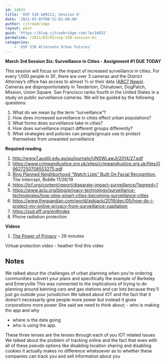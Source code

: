 ```yaml
---
id: 14032
title: 'USP 530 &#8211; Session 6'
date: '2021-03-03T08:52:01-08:00'
author: cjtrowbridge
layout: post
guid: 'https://blog.cjtrowbridge.com/?p=14032'
permalink: /2021/03/03/usp-530-session-6/
categories:
    - 'USP 530 Alternate Urban Futures'
---
```


****March 3rd** **Session Six: Surveillance in Cities - Assignment #1 DUE TODAY****

This session will focus on the impact of increased surveillance in cities. For every 1,000 people in SF, there are over 3 cameras and the District Attorney’s office has access to almost ⅔ or their data ([ABC7 News](https://abc7news.com/surveillance-cameras-san-francisco-which-city-has-the-most-cameras-who-is-watching-me/5541752/)). Cameras are disproportionately in Tenderloin, Chinatown, DogPatch, Mission, Union Square. San Francisco ranks fourth in the United States in a study on public surveillance cameras. We will be guided by the following questions:

1. What do we mean by the term “surveillance”?
2. How does increased surveillance in cities effect urban populations?
3. What forms does surveillance take in cities?
4. How does surveillance impact different groups differently?
5. What strategies and policies can people/groups use to protect themselves from unwanted surveillance

****Required reading****

1. <http://www7.austlii.edu.au/au/journals/UNSWLawJl/2014/27.pdf>
2. <https://www.crimeandjustice.org.uk/sites/crimeandjustice.org.uk/files/09627250708553275.pdf>
3. [Ring Planned Neighborhood “Watch Lists” Built On Facial Recognition](https://theintercept.com/2019/11/26/amazon-ring-home-security-facial-recognition/), The Intercept, Biddle 11/26/19
4. <https://tcf.org/content/report/disparate-impact-surveillance/?agreed=1>
5. <https://www.aclu.org/blog/privacy-technology/surveillance-technologies/how-stop-smart-cities-becoming-surveillance-cities>
6. <https://www.theguardian.com/world/askjack/2019/dec/05/how-do-i-protect-my-online-privacy-from-surveillance-capitalism>
7. <https://ssd.eff.org/en#index>
8. Phone radiation protection

****Videos****

1. [The Power of Privacy](https://www.youtube.com/watch?v=KGX-c5BJNFk) – 28 minutes

Virtual protection video - heather find this video

## Notes

We talked about the challenges of urban planning when you're ordering communities subvert your plans and specifically the example of Berkeley and Emeryville This was connected to the implications of trying to do planning around banning cars and gas stations and car lots because they'll just go outside your jurisdiction We talked about IOT and the fact that it doesn't necessarily give people more power but instead it gives corporations more power She said we need to think about; - who is making the app and why
- where is the data going
- who is using the app.

These three lenses are the lenses through each of you IOT related issues We talked about the problem of tracking online and the fact that even with all of these pseudo options like disabling location sharing and disabling cookies it actually makes no difference whatsoever as to whether these companies can track you and sell information about you